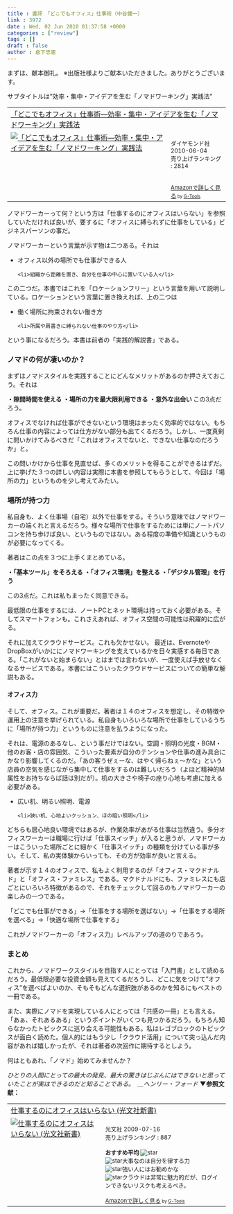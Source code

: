 ```yaml
---
title : 書評　「どこでもオフィス」仕事術（中谷健一）
link : 3972
date : Wed, 02 Jun 2010 01:37:58 +0000
categories : ["review"]
tags : []
draft : false
author : 倉下忠憲
---
```


まずは、献本御礼。
※出版社様よりご献本いただきました。ありがとうございます。

サブタイトルは”効率・集中・アイデアを生む「ノマドワーキング」実践法”

<table  border="0" cellpadding="5"><tr><td colspan="2"><a href="http://www.amazon.co.jp/%E3%80%8C%E3%81%A9%E3%81%93%E3%81%A7%E3%82%82%E3%82%AA%E3%83%95%E3%82%A3%E3%82%B9%E3%80%8D%E4%BB%95%E4%BA%8B%E8%A1%93%E2%80%95%E5%8A%B9%E7%8E%87%E3%83%BB%E9%9B%86%E4%B8%AD%E3%83%BB%E3%82%A2%E3%82%A4%E3%83%87%E3%82%A2%E3%82%92%E7%94%9F%E3%82%80%E3%80%8C%E3%83%8E%E3%83%9E%E3%83%89%E3%83%AF%E3%83%BC%E3%82%AD%E3%83%B3%E3%82%B0%E3%80%8D%E5%AE%9F%E8%B7%B5%E6%B3%95-%E4%B8%AD%E8%B0%B7-%E5%81%A5%E4%B8%80/dp/4478012962%3FSubscriptionId%3D15SMZCTB9V8NGR2TW082%26tag%3Drashita1000-22%26linkCode%3Dxm2%26camp%3D2025%26creative%3D165953%26creativeASIN%3D4478012962" target="_top">「どこでもオフィス」仕事術―効率・集中・アイデアを生む「ノマドワーキング」実践法</a><img src="http://www.assoc-amazon.jp/e/ir?t=rashita1000-22&l=ur2&o=9" width="1" height="1" style="border: none;" alt="" /></td></tr><tr><td valign="top"><a href="http://www.amazon.co.jp/%E3%80%8C%E3%81%A9%E3%81%93%E3%81%A7%E3%82%82%E3%82%AA%E3%83%95%E3%82%A3%E3%82%B9%E3%80%8D%E4%BB%95%E4%BA%8B%E8%A1%93%E2%80%95%E5%8A%B9%E7%8E%87%E3%83%BB%E9%9B%86%E4%B8%AD%E3%83%BB%E3%82%A2%E3%82%A4%E3%83%87%E3%82%A2%E3%82%92%E7%94%9F%E3%82%80%E3%80%8C%E3%83%8E%E3%83%9E%E3%83%89%E3%83%AF%E3%83%BC%E3%82%AD%E3%83%B3%E3%82%B0%E3%80%8D%E5%AE%9F%E8%B7%B5%E6%B3%95-%E4%B8%AD%E8%B0%B7-%E5%81%A5%E4%B8%80/dp/4478012962%3FSubscriptionId%3D15SMZCTB9V8NGR2TW082%26tag%3Drashita1000-22%26linkCode%3Dxm2%26camp%3D2025%26creative%3D165953%26creativeASIN%3D4478012962" target="_top"><img src="http://ecx.images-amazon.com/images/I/513uaHNO-rL._SL160_.jpg" border="0" alt="「どこでもオフィス」仕事術―効率・集中・アイデアを生む「ノマドワーキング」実践法" /></a></td><td valign="top"><font size="-1"><br />ダイヤモンド社  2010-06-04<br />売り上げランキング : 2814<br /><br /><br /><a href="http://www.amazon.co.jp/%E3%80%8C%E3%81%A9%E3%81%93%E3%81%A7%E3%82%82%E3%82%AA%E3%83%95%E3%82%A3%E3%82%B9%E3%80%8D%E4%BB%95%E4%BA%8B%E8%A1%93%E2%80%95%E5%8A%B9%E7%8E%87%E3%83%BB%E9%9B%86%E4%B8%AD%E3%83%BB%E3%82%A2%E3%82%A4%E3%83%87%E3%82%A2%E3%82%92%E7%94%9F%E3%82%80%E3%80%8C%E3%83%8E%E3%83%9E%E3%83%89%E3%83%AF%E3%83%BC%E3%82%AD%E3%83%B3%E3%82%B0%E3%80%8D%E5%AE%9F%E8%B7%B5%E6%B3%95-%E4%B8%AD%E8%B0%B7-%E5%81%A5%E4%B8%80/dp/4478012962%3FSubscriptionId%3D15SMZCTB9V8NGR2TW082%26tag%3Drashita1000-22%26linkCode%3Dxm2%26camp%3D2025%26creative%3D165953%26creativeASIN%3D4478012962" target="_top">Amazonで詳しく見る</a></font><font size="-2"> by <a href="http://www.goodpic.com/mt/aws/index.html" >G-Tools</a></font></td></tr></table>

ノマドワーカーって何？という方は「仕事するのにオフィスはいらない」を参照していただければ良いが、要するに「オフィスに縛られずに仕事をしている」ビジネスパーソンの事だ。

ノマドワーカーという言葉が示す物は二つある。それは

<ul>
	<li>オフィス以外の場所でも仕事ができる人</li>

	<li>組織から距離を置き、自分を仕事の中心に置いている人</li>
</ul>



この二つだ。本書ではこれを「ロケーションフリー」という言葉を用いて説明している。ロケーションという言葉に置き換えれば、上の二つは

<ul>
	<li>働く場所に拘束されない働き方</li>

	<li>所属や肩書きに縛られない仕事のやり方</li>
</ul>



という事になるだろう。本書は前者の「実践的解説書」である。
<!--more-->
<h3>ノマドの何が凄いのか？</h3>
まずはノマドスタイルを実践することにどんなメリットがあるのか押さえておこう。それは

<strong>・隙間時間を使える
・場所の力を最大限利用できる
・意外な出会い
</strong>
この3点だろう。

オフィスでなければ仕事ができないという環境はまったく効率的ではない。もちろん仕事の内容によっては仕方がない部分も出てくるだろう。しかし、一度真剣に問いかけてみるべきだ「これはオフィスでないと、できない仕事なのだろうか」と。

この問いかけから仕事を見直せば、多くのメリットを得ることができるはずだ。上に挙げた３つの詳しい内容は実際に本書を参照してもらうとして、今回は「場所の力」というものを少し考えてみたい。

<h3>場所が持つ力</h3>
私自身も、よく仕事場（自宅）以外で仕事をする。そういう意味ではノマドワーカーの端くれと言えるだろう。様々な場所で仕事をするためには単にノートパソコンを持ち歩けば良い、というものではない。ある程度の準備や知識というものが必要になってくる。

著者はこの点を３つに上手くまとめている。

<strong>・「基本ツール」をそろえる
・「オフィス環境」を整える
・「デジタル管理」を行う</strong>

この3点だ。これは私もまったく同意できる。

最低限の仕事をするには、ノートPCとネット環境は持っておく必要がある。そしてスマートフォンも。これさえあれば、オフィス空間の可能性は飛躍的に広がる。

それに加えてクラウドサービス。これも欠かせない。
最近は、EvernoteやDropBoxがいかににノマドワーキングを支えているかを日々実感する毎日である。「これがないと始まらない」とはまでは言わないが、一度使えば手放せなくなるサービスである。本書にはこういったクラウドサービスについての簡単な解説もある。

<h4>オフィス力</h4>
そして、オフィス。これが重要だ。著者は１４のオフィスを想定し、その特徴や運用上の注意を挙げられている。私自身もいろいろな場所で仕事をしているうちに「場所が持つ力」というものに注意を払うようになった。

それは、電源のあるなし、という事だけではない。空調・照明の光度・BGM・他のお客・店の雰囲気、こういった要素が自分のテンションや仕事の進み具合にかなり影響してくるのだ。「あの客うぜぇーな、はやく帰らねぇ～かな」という店員の空気を感じながら集中して仕事をするのは難しいだろう（よほど精神的M属性をお持ちならば話は別だが）。机の大きさや椅子の座り心地も考慮に加える必要がある。

<ul>
	<li>広い机、明るい照明、電源</li>

	<li>狭い机、心地よいクッション、ほの暗い照明</li>
</ul>



どちらも居心地良い環境ではあるが、作業効率があがる仕事は当然違う。多分オフィスワーカーは職場に行けば「仕事スイッチ」が入ると思うが、ノマドワーカーはこういった場所ごとに細かく「仕事スイッチ」の種類を分けている事が多い。そして、私の実体験からいっても、その方が効率が良いと言える。

著者が示す１４のオフィスで、私もよく利用するのが「オフィス・マクドナルド」と「オフィス・ファミレス」である。マクドナルドにも、ファミレスにも店ごとにいろいろ特徴があるので、それをチェックして回るのもノマドワーカーの楽しみの一つである。

「どこでも仕事ができる」→「仕事をする場所を選ばない」→「仕事をする場所を選べる」→「快適な場所で仕事をする」

これがノマドワーカーの「オフィス力」レベルアップの道のりであろう。
<h3>まとめ</h3>
これから、ノマドワークスタイルを目指す人にとっては「入門書」として読めるだろう。最低限必要な投資金額も見えてくるだろうし、どこに気をつけて”オフィス”を選べばよいのか、そもそもどんな選択肢があるのかを知るにもベストの一冊である。

また、実際にノマドを実現している人にとっては「共感の一冊」とも言える。「あぁ、それあるある」というポイントがいくつも見つかるだろう。もちろん知らなかったトピックスに巡り会える可能性もある。私はレゴブロックのトピックスが面白く読めた。個人的にはもう少し「クラウド活用」について突っ込んだ内容があれば嬉しかったが、それは著者の次回作に期待するとしよう。

何はともあれ、「ノマド」始めてみませんか？

<em>ひとりの人間にとっての最大の発見、最大の驚きはじぶんにはできないと思っていたことが実はできるのだと知ることである。　＿ヘンリー・フォード</em>
<strong>
▼参照文献：</strong>
<table  border="0" cellpadding="5"><tr><td colspan="2"><a href="http://www.amazon.co.jp/%E4%BB%95%E4%BA%8B%E3%81%99%E3%82%8B%E3%81%AE%E3%81%AB%E3%82%AA%E3%83%95%E3%82%A3%E3%82%B9%E3%81%AF%E3%81%84%E3%82%89%E3%81%AA%E3%81%84-%E5%85%89%E6%96%87%E7%A4%BE%E6%96%B0%E6%9B%B8-%E4%BD%90%E3%80%85%E6%9C%A8-%E4%BF%8A%E5%B0%9A/dp/4334035159%3FSubscriptionId%3D15SMZCTB9V8NGR2TW082%26tag%3Drashita1000-22%26linkCode%3Dxm2%26camp%3D2025%26creative%3D165953%26creativeASIN%3D4334035159" target="_top">仕事するのにオフィスはいらない (光文社新書)</a><img src="http://www.assoc-amazon.jp/e/ir?t=rashita1000-22&l=ur2&o=9" width="1" height="1" style="border: none;" alt="" /></td></tr><tr><td valign="top"><a href="http://www.amazon.co.jp/%E4%BB%95%E4%BA%8B%E3%81%99%E3%82%8B%E3%81%AE%E3%81%AB%E3%82%AA%E3%83%95%E3%82%A3%E3%82%B9%E3%81%AF%E3%81%84%E3%82%89%E3%81%AA%E3%81%84-%E5%85%89%E6%96%87%E7%A4%BE%E6%96%B0%E6%9B%B8-%E4%BD%90%E3%80%85%E6%9C%A8-%E4%BF%8A%E5%B0%9A/dp/4334035159%3FSubscriptionId%3D15SMZCTB9V8NGR2TW082%26tag%3Drashita1000-22%26linkCode%3Dxm2%26camp%3D2025%26creative%3D165953%26creativeASIN%3D4334035159" target="_top"><img src="http://ecx.images-amazon.com/images/I/41YuNKqo1XL._SL160_.jpg" border="0" alt="仕事するのにオフィスはいらない (光文社新書)" /></a></td><td valign="top"><font size="-1"><br />光文社  2009-07-16<br />売り上げランキング : 887<br /><br /><strong>おすすめ平均  </strong><img src="http://g-images.amazon.com/images/G/01/detail/stars-4-0.gif" alt="star" /><br /><img src="http://g-images.amazon.com/images/G/01/detail/stars-5-0.gif" alt="star" />大事なのは自分を律する力<br /><img src="http://g-images.amazon.com/images/G/01/detail/stars-2-0.gif" alt="star" />強い人にはお勧めかな<br /><img src="http://g-images.amazon.com/images/G/01/detail/stars-4-0.gif" alt="star" />クラウドは非常に魅力的だが、ログインできないリスクも考えるべき。<br /><br /><a href="http://www.amazon.co.jp/%E4%BB%95%E4%BA%8B%E3%81%99%E3%82%8B%E3%81%AE%E3%81%AB%E3%82%AA%E3%83%95%E3%82%A3%E3%82%B9%E3%81%AF%E3%81%84%E3%82%89%E3%81%AA%E3%81%84-%E5%85%89%E6%96%87%E7%A4%BE%E6%96%B0%E6%9B%B8-%E4%BD%90%E3%80%85%E6%9C%A8-%E4%BF%8A%E5%B0%9A/dp/4334035159%3FSubscriptionId%3D15SMZCTB9V8NGR2TW082%26tag%3Drashita1000-22%26linkCode%3Dxm2%26camp%3D2025%26creative%3D165953%26creativeASIN%3D4334035159" target="_top">Amazonで詳しく見る</a></font><font size="-2"> by <a href="http://www.goodpic.com/mt/aws/index.html" >G-Tools</a></font></td></tr></table>
